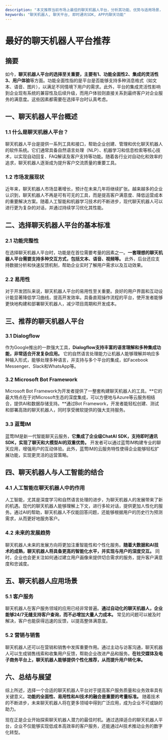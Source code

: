 ```yaml
---
description: "本文推荐当前市场上最佳的聊天机器人平台，分析其功能、优势与适用场景，帮助开发者和企业选择合适的解决方案。"
keywords: "聊天机器人, 聊天平台, 即时通讯SDK, APP内聊天功能"
---
```

# 最好的聊天机器人平台推荐

## 摘要

如今，**聊天机器人平台的选择至关重要，主要有1、功能全面性2、集成的灵活性3、用户体验**等方面。功能全面性指的是平台是否能够支持多种消息格式（如文本、语音、图片），以满足不同情境下用户的需求。此外，平台的集成灵活性影响到企业现有系统的兼容性及后续升级，而用户体验则直接关系到最终客户对企业服务的满意度。这些因素都需要在选择平台时认真考虑。

## 一、聊天机器人平台概述

### 1.1 什么是聊天机器人平台？

聊天机器人平台是提供一系列工具和接口，帮助企业创建、管理和优化聊天机器人的软件系统。它们通常具备自然语言处理（NLP）、机器学习和信息检索等核心技术，以实现自动回复、FAQ解读及客户支持等功能。随着各行业对自动化和效率的追求，聊天机器人逐渐成为提升客户交流质量的重要工具。

### 1.2 市场发展现状

近年来，聊天机器人市场显著增长，预计在未来几年将继续扩张。越来越多的企业认识到，聊天机器人不再是可有可无的工具，而是提高客户满意度、降低运营成本的重要解决方案。随着人工智能和机器学习技术的不断进步，现代聊天机器人可以进行更为复杂的对话，并通过持续学习优化其性能。

## 二、选择聊天机器人平台的基本标准

### 2.1 功能完整性

在选择聊天机器人平台时，功能是在首位需要考量的因素之一。**一套理想的聊天机器人平台需要支持多种交互方式，包括文本、语音、视频等。** 此外，后台还应支持数据分析和快速反馈机制，帮助企业实时了解用户需求以及互动效果。

### 2.2 易用性

对于开发团队来说，聊天机器人平台的易用性至关重要。良好的用户界面和互动设计能显著降低学习曲线，提高开发效率。具备直观操作流程的平台，使开发者能够更快地构建和部署聊天机器人，减少项目周期和开发成本。

## 三、推荐的聊天机器人平台

### 3.1 Dialogflow

作为Google推出的一款强大工具，**Dialogflow支持丰富的语言理解和多种集成功能，非常适合开发复杂应用。** 它的自然语言处理能力让机器人能够理解并响应多种输入形式，能够处理多种语言，并支持与多个平台的集成，如Facebook Messenger、Slack和WhatsApp等。

### 3.2 Microsoft Bot Framework

Microsoft Bot Framework为开发者提供了一整套构建聊天机器人的工具。**它的最大特点在于对Microsoft生态的深度集成，可以方便地与Azure等云服务相结合，提供AI和数据存储支持。**通过Bot Framework，开发者能轻松创建、测试和部署高效的聊天机器人，同时享受微软提供的强大支持服务。

### 3.3 蓝莺IM

蓝莺IM是新一代智能聊天云服务，**它集成了企业级ChatAI SDK，支持即时通讯SDK，实现了聊天和大模型AI的双重优势。** 开发者可以通过蓝莺IM构建专业的聊天应用，增强用户的互动体验。此外，蓝莺IM的云服务特性使得企业能够轻松扩展功能，实现更灵活的运营策略。

## 四、聊天机器人与人工智能的结合

### 4.1 人工智能在聊天机器人中的作用

人工智能，尤其是深度学习和自然语言处理的进步，为聊天机器人的发展带来了新的机遇。现代的聊天机器人能够理解上下文，进行多轮对话，提供更加人性化的服务。通过AI的帮助，聊天机器人不仅能回答问题，还能够根据用户的历史行为预测需求，从而更好地服务客户。

### 4.2 未来的发展趋势

聊天机器人未来的发展方向将更加注重智能性和个性化服务。**随着大数据和AI技术的成熟，聊天机器人将具备更高的智能化水平，并实现与用户的深度交互。** 同时，企业也会更关注如何通过建立用户画像来提供切合需求的服务，提升客户满意度和忠诚度。

## 五、聊天机器人应用场景

### 5.1 客户服务

聊天机器人在客户服务领域的应用已经非常普遍。**通过自动化的聊天机器人，企业能够24/7无缝支持客户查询，而不必增加大量人力成本。** 常见的问题可以被及时解决，客户也能获得迅速的反馈，以提高整体满意度。

### 5.2 营销与销售

聊天机器人还可以在营销和销售中发挥重要作用。通过主动与访客沟通，聊天机器人可以生成销售线索和收集用户反馈，帮助企业改进产品和服务。**在社交媒体及电子商务平台上，聊天机器人能够提供个性化推荐，从而提升用户转化率。**

## 六、总结与展望

综上所述，选择一个合适的聊天机器人平台对于提高客户服务质量和业务效率具有关键意义。**功能的全面性、易用性和AI技术的融合是重要的考量标准。** 随着技术的不断进步，未来聊天机器人将在更多领域中得到广泛应用，成为企业不可或缺的助力。

现在正是企业开始探索聊天机器人潜力的最佳时机。通过选择适合的聊天机器人平台，企业不仅能够实现低成本高效率的客户服务，还能通过AI技术推动业务的数字化转型。
